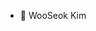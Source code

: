 - 👋 WooSeok Kim

<!---
Woo-Seok-Kim/Woo-Seok-Kim is a ✨ special ✨ repository because its `README.md` (this file) appears on your GitHub profile.
You can click the Preview link to take a look at your changes.
--->
